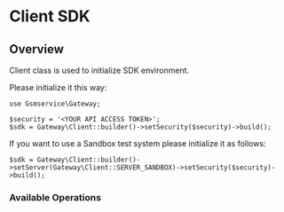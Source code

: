 # Client SDK

## Overview

Client class is used to initialize SDK environment.

Please initialize it this way:

```
use Gsmservice\Gateway;

$security = '<YOUR API ACCESS TOKEN>';
$sdk = Gateway\Client::builder()->setSecurity($security)->build();
```

If you want to use a Sandbox test system please initialize it as follows:

```
$sdk = Gateway\Client::builder()->setServer(Gateway\Client::SERVER_SANDBOX)->setSecurity($security)->build();
```

### Available Operations
